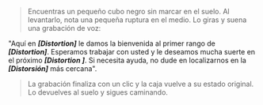 > Encuentras un pequeño cubo negro sin marcar en el suelo.  Al levantarlo, nota una pequeña ruptura en el medio.  Lo giras y suena una grabación de voz:

 "Aquí en ***[Distortion]*** le damos la bienvenida al primer rango de ***[Distortion]***. Esperamos trabajar con usted y le deseamos mucha suerte en el próximo ***[Distortion  ]***. Si necesita ayuda, no dude en localizarnos en la ***[Distorsión]*** más cercana".

 > La grabación finaliza con un clic y la caja vuelve a su estado original.  Lo devuelves al suelo y sigues caminando.
